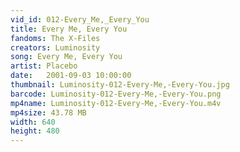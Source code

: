 ```yaml
---
vid_id: 012-Every_Me,_Every_You
title: Every Me, Every You
fandoms: The X-Files
creators: Luminosity
song: Every Me, Every You
artist: Placebo
date:   2001-09-03 10:00:00
thumbnail: Luminosity-012-Every-Me,-Every-You.jpg
barcode: Luminosity-012-Every-Me,-Every-You.png
mp4name: Luminosity-012-Every-Me,-Every-You.m4v
mp4size: 43.78 MB
width: 640
height: 480
---
```



  